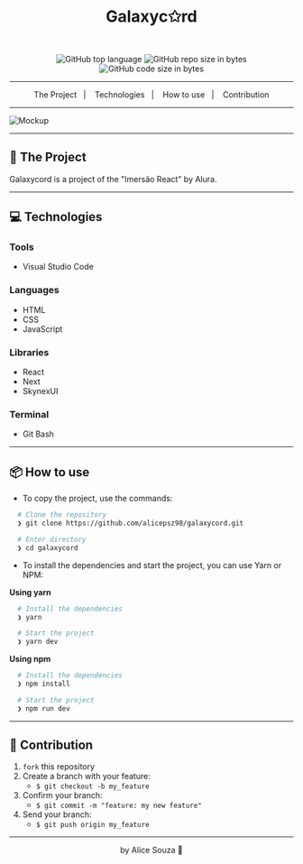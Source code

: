 <h1 align="center">
  Galaxyc✩rd
</h1>

<br>

<p align="center">
  <img alt="GitHub top language" src="https://img.shields.io/github/languages/top/alicepsz98/galaxycord?logo=javascript">

  <img alt="GitHub repo size in bytes" src="https://img.shields.io/github/repo-size/alicepsz98/galaxycord?color=pink">

  <img alt="GitHub code size in bytes" src="https://img.shields.io/github/last-commit/alicepsz98/galaxycord">
</p>

---

<p align="center">
  <span>The Project</span>&nbsp;&nbsp;&nbsp;|&nbsp;&nbsp;&nbsp;
  <span>Technologies</span>&nbsp;&nbsp;&nbsp;|&nbsp;&nbsp;&nbsp;
  <span>How to use</span>&nbsp;&nbsp;&nbsp;|&nbsp;&nbsp;&nbsp;
  <span>Contribution</span>
</p>

---

![Mockup]()

---

## 📝 The Project

Galaxycord is a project of the "Imersão React" by Alura.

---

## 💻 Technologies

### Tools

- Visual Studio Code

### Languages

- HTML
- CSS
- JavaScript

### Libraries

- React
- Next
- SkynexUI

### Terminal 

- Git Bash

---

## 📦️ How to use

- To copy the project, use the commands:

```bash
  # Clone the repository
  ❯ git clone https://github.com/alicepsz98/galaxycord.git

  # Enter directory
  ❯ cd galaxycord
```

- To install the dependencies and start the project, you can use Yarn or NPM:

**Using yarn**

```bash
  # Install the dependencies
  ❯ yarn

  # Start the project
  ❯ yarn dev
```

**Using npm**

```bash
  # Install the dependencies
  ❯ npm install

  # Start the project
  ❯ npm run dev
```

---

## 🤝 Contribution

1. `fork` this repository
2. Create a branch with your feature:
   - `$ git checkout -b my_feature`
3. Confirm your branch:
   - `$ git commit -m "feature: my new feature"`
4. Send your branch:
   - `$ git push origin my_feature`

---

<p align="center">
  by Alice Souza 💚
</p>

 
